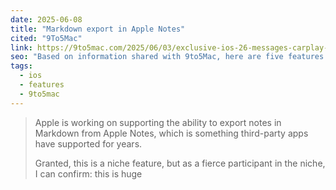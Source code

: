 ```yaml
---
date: 2025-06-08
title: "Markdown export in Apple Notes"
cited: "9To5Mac"
link: https://9to5mac.com/2025/06/03/exclusive-ios-26-messages-carplay-more/
seo: "Based on information shared with 9to5Mac, here are five features that have flown under the radar and that might be announced on Monday."
tags:
  - ios
  - features
  - 9to5mac
---
```


> Apple is working on supporting the ability to export notes in Markdown from Apple Notes, which is something third-party apps have supported for years.
>
> Granted, this is a niche feature, but as a fierce participant in the niche, I can confirm: this is huge
